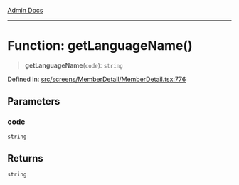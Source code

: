 [Admin Docs](/)

---

# Function: getLanguageName()

> **getLanguageName**(`code`): `string`

Defined in: [src/screens/MemberDetail/MemberDetail.tsx:776](https://github.com/PalisadoesFoundation/talawa-admin/blob/main/src/screens/MemberDetail/MemberDetail.tsx#L776)

## Parameters

### code

`string`

## Returns

`string`
